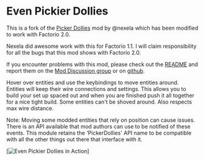 # Even Pickier Dollies

This is a fork of the [Picker Dollies](https://github.com/Nexela/PickerDollies) mod by @nexela which has been modified to work with Factorio 2.0.

Nexela did awesome work with this for Factorio 1.1. I will claim responsibility for all the bugs that this mod shows with Factorio 2.0.

If you encounter problems with this mod, please check out the [README](https://github.com/hgschmie/factorio-even-pickier-dollies/blob/main/README.md) and report them on the [Mod Discussion group](https://mods.factorio.com/mod/even-pickier-dollies/discussion) or on [github](https://github.com/hgschmie/factorio-even-pickier-dollies/issues).

Hover over entities and use the keybindings to move entities around. Entities will keep their wire connections and settings. This allows you to build your set up spaced out and when you are finished push it all together for a nice tight build. Some entities can't be shoved around. Also respects max wire distance.

Note: Moving some modded entities that rely on position can cause issues. There is an API available that mod authors can use to be notified of these events. This module retains the 'PickerDollies' API name to be compatible with all the other things out there that interface with it.

[![Even Pickier Dollies in Action](https://github.com/hgschmie/factorio-even-pickier-dollies/blob/main/.portal/even-pickier-dollies.gif)]
